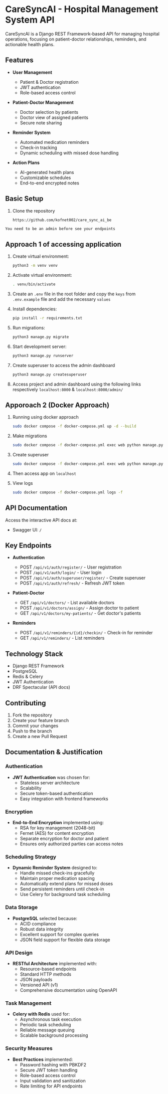 # CareSyncAI - Hospital Management System API

CareSyncAI is a Django REST Framework-based API for managing hospital operations, focusing on patient-doctor relationships, reminders, and actionable health plans.

## Features

- **User Management**
  - Patient & Doctor registration
  - JWT authentication
  - Role-based access control

- **Patient-Doctor Management**
  - Doctor selection by patients
  - Doctor view of assigned patients
  - Secure note sharing

- **Reminder System**
  - Automated medication reminders
  - Check-in tracking
  - Dynamic scheduling with missed dose handling

- **Action Plans**
  - AI-generated health plans
  - Customizable schedules
  - End-to-end encrypted notes

## Basic Setup

1. Clone the repository
    ```bash
    https://github.com/kofnet002/care_sync_ai_be
    ```
    
```You need to be an admin before see your endpoints```

## Approach 1 of accessing application

1. Create virtual environment:
    ```bash
    python3 -m venv venv
    ```
2. Activate virtual environment:
    ```bash
    . venv/bin/activate
    ```
3. Create an `.env` file in the root folder and copy the `keys` from `.env.example` file and add the necessary `values`

4. Install dependencies:
   ```bash
   pip install -r requirements.txt
   ```
5. Run migrations:
   ```bash
   python3 manage.py migrate
   ```
6. Start development server:
   ```bash
   python3 manage.py runserver
   ```
7. Create superuser to access the admin dashboard
    ```bash
    python3 manage.py createsuperuser
    ```
8. Access project and admin dashboard using the following links respectively
  `localhost:8000` & `localhost:8000/admin/`


## Apporoach 2 (Docker Approach)


1. Running using docker approach
    ```bash
    sudo docker compose -f docker-compose.yml up -d --build
    ```
2. Make migrations
    ```bash
    sudo docker compose -f docker-compose.yml exec web python manage.py migrate
    ```
3. Create superuser
    ```bash
    sudo docker compose -f docker-compose.yml exec web python manage.py createsuperuser
    ```
4. Then access app on `localhost`

5. View logs
    ```bash
    sudo docker compose -f docker-compose.yml logs -f
    ```




## API Documentation

Access the interactive API docs at:
- Swagger UI: `/`
<!-- - ReDoc: `/api/schema/redoc/` -->

## Key Endpoints

- **Authentication**
  - POST `/api/v1/auth/register/` - User registration
  - POST `/api/v1/auth/login/` - User login
  - POST `/api/v1/auth/superuser/register/` - Create superuser
  - POST `/api/v1/auth/refresh/` - Refresh JWT token


- **Patient-Doctor**
  - GET `/api/v1/doctors/` - List available doctors
  - POST `/api/v1/doctors/assign/` - Assign doctor to patient
  - GET `/api/v1/doctors/my-patients/` - Get doctor's patients

- **Reminders**
  - POST `/api/v1/reminders/{id}/checkin/` - Check-in for reminder
  - GET `/api/v1/reminders/` - List reminders

## Technology Stack

- Django REST Framework
- PostgreSQL
- Redis & Celery
- JWT Authentication
- DRF Spectacular (API docs)

## Contributing

1. Fork the repository
2. Create your feature branch
3. Commit your changes
4. Push to the branch
5. Create a new Pull Request

## Documentation & Justification

### Authentication
- **JWT Authentication** was chosen for:
  - Stateless server architecture
  - Scalability
  - Secure token-based authentication
  - Easy integration with frontend frameworks

### Encryption
- **End-to-End Encryption** implemented using:
  - RSA for key management (2048-bit)
  - Fernet (AES) for content encryption
  - Separate encryption for doctor and patient
  - Ensures only authorized parties can access notes

### Scheduling Strategy
- **Dynamic Reminder System** designed to:
  - Handle missed check-ins gracefully
  - Maintain proper medication spacing
  - Automatically extend plans for missed doses
  - Send persistent reminders until check-in
  - Use Celery for background task scheduling

### Data Storage
- **PostgreSQL** selected because:
  - ACID compliance
  - Robust data integrity
  - Excellent support for complex queries
  - JSON field support for flexible data storage

### API Design
- **RESTful Architecture** implemented with:
  - Resource-based endpoints
  - Standard HTTP methods
  - JSON payloads
  - Versioned API (v1)
  - Comprehensive documentation using OpenAPI

### Task Management
- **Celery with Redis** used for:
  - Asynchronous task execution
  - Periodic task scheduling
  - Reliable message queuing
  - Scalable background processing

### Security Measures
- **Best Practices** implemented:
  - Password hashing with PBKDF2
  - Secure JWT token handling
  - Role-based access control
  - Input validation and sanitization
  - Rate limiting for API endpoints
